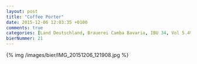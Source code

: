 ```yaml
---
layout: post
title: "Coffee Porter"
date: 2015-12-06 12:03:35 +0100
comments: true
categories: [Land Deutschland, Brauerei Camba Bavaria, IBU 34, Vol 5.4%, Kaffee]
bierNummer: 21
---
```


{% img /images/bier/IMG_20151206_121908.jpg %}
